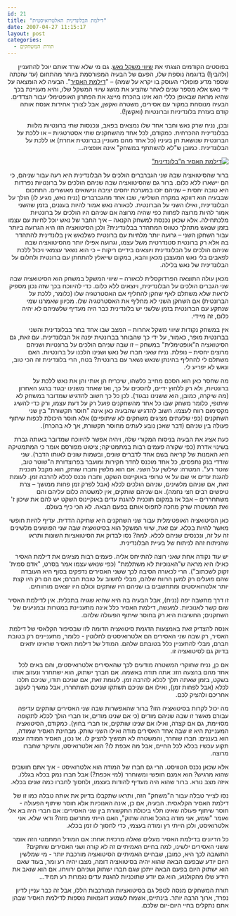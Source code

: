 ```yaml
---
id: 21
title: "דילמת הבלונדינית האלטרואיסטית"
date: 2007-04-27 11:15:17
layout: post
categories: 
  - תורת המשחקים
---
```

<title></title>   	 	 	 	 	 	 	 	<!-- 		@page { size: 8.5in 11in; margin: 0.79in } 		P { margin-bottom: 0.08in } 	-->
<p dir="rtl" align="right">בפוסטים הקודמים הצגתי את <a href="http://he.wikipedia.org/wiki/%D7%A9%D7%99%D7%95%D7%95%D7%99_%D7%9E%D7%A9%D7%A7%D7%9C_%D7%A0%D7%90%D7%A9">שיווי משקל נאש</a>. גם מי שלא שרד אותם יוכל להתעניין (ולהבין!) בדוגמה נוספת שלו, הפעם של הבעיה המפורסמת ביותר מהתחום (עד שזכתה שספר מדע פופולרי העוסק בו יקרא על שמה) – "<a href="http://he.wikipedia.org/wiki/%D7%93%D7%99%D7%9C%D7%9E%D7%AA_%D7%94%D7%90%D7%A1%D7%99%D7%A8">דילמת האסיר</a>". הבעיה לא הומצאה על ידי נאש אלא מספר שנים לאחר שהציע את מושג שיווי המשקל שלו, והיא מעניינת בכך שהיא מראה שבאופן כללי הוא אינו בהכרח מייצג את הפתרון האופטימלי עבור הצדדים. הבעיה מנוסחת במקור עם אסירים, משטרה ואקשן, אבל לצורך אחידות אנסח אותה קודם בעזרת בלונדיניות וברונטיות (ואקשן!).</p>
<p dir="rtl" align="right">ובכן, נניח שרק נאש וחבר אחד שלו נמצאים בפאב, ונכנסות שתי ברונטיות מלוות בבלונדינית ההכרחית. כמקודם, לכל אחד מהשחקנים שתי אסטרטגיות – או ללכת על הברונטית שנושאת חן בעיניו (כל אחד מהם מעוניין בברונטית אחרת) או ללכת על הבלונדינית. כמובן ש"לא להשתתף במשחק" אינה אופציה...</p>
<p dir="rtl" align="right"><a href="{{site.baseurl}}{{site.post_images}}/2007/04/bpd1.png" title="דילמת האסיר ה”בלונדינית”"><img src="{{site.baseurl}}{{site.post_images}}/2007/04/bpd1.png" alt="דילמת האסיר ה”בלונדינית”" /></a></p>
<p dir="rtl" align="right">ברור שהסיטואציה שבה שני הגברברים הולכים על הבלונדינית היא רעה עבור שניהם, כי הם יישארו ללא כלום. ברור גם שהסיטואציה שבה שניהם הולכים על ברונטיות נפרדות היא טובה יחסית – שניהם יזכו במערכת יחסים יציבה ונישואים מאושרים. התחכום שבבעיה הוא דווקא במקרה השלישי, שבו אחד מהגברברים (נניח נאש, מגיע לו) הולך על הבלונדינית, ואילו השני על הברונטית. לכאורה נאש אמור להיות בעננים, בזמן שהשני אמור להיות מרוצה לפחות כפי שהיה מרוצה אם שניהם היו הולכים על ברונטיות מלכתחילה. אלא שכאן נכנסת למשחק הקנאה – איך החבר של נאש יוכל לחיות עם עצמו בזמן שנאש מתהלך כטווס המתהדר בבלונדינית? ולכן הסיטואציה הזו היא הגרועה ביותר עבור השחקן השני – גרועה יותר מלחיות עם ברונטית כשלנאש אין בלונדינית להתהדר בה אלא רק ברונטית סטנדרטית משל עצמו, וגרועה אפילו יותר מהסיטואציה שבה שניהם הולכים על הבלונדינית ויוצאים בידיים ריקות – כי הוא נשאר עצמאי ויכול ללכת לפאבים בלי נאש המעצבן מכאן והבא, במקום שייאלץ להתחתן עם ברונטית ולחלום על הבלונדינית של נאש בלילה.</p>
<p dir="rtl" align="right">מכאן עולה התוצאה הפרדוקסלית לכאורה – שיווי המשקל במשחק הוא הסיטואציה שבה שני הגברים הולכים על הבלונדינית, ויוצאים ללא כלום. כדי להיווכח בכך שזה נכון מספיק לראות שלא משתלם לאף שחקן להחליף אם האסטרטגיה שלו (כלומר, ללכת על הברונטית) אם השחקן השני לא מחליף את האסטרטגיה שלו. מכיוון שאמרנו שמי שנתקע עם הברונטית בזמן שלשני יש בלונדינית כבר היה מעדיף שלשניהם לא יהיה כלום, זה מיידי.</p>
<p dir="rtl" align="right">אין במשחק נקודות שיווי משקל אחרות – המצב שבו אחד בחר בבלונדינית והשני בברונטית מופר, כאמור, על ידי כך שהבוחר בברונטית יפנה אל הבלונדינית. עם זאת, גם הסיטואציה ה"אופטימלית" במשחק – זו שבה שניהם הולכים על ברונטיות ושניהם מרוצים יחסית – נופלת. נניח שאני חברו של נאש ושנינו הלכנו על ברונטיות. האם משתלם לי להחליף בהינתן שנאש נשאר עם ברונטית? בטח, הרי בלונדינית זה הכי טוב, ונאש לא יפריע לי.</p>
<p dir="rtl" align="right">מה שחסר כאן הוא הסכם מחייב כלשהו, שיכריח הן אותי והן את נאש ללכת על ברונטיות, ולא רק ללחוץ ידיים, להסכים על כך, ואז שאחד משנינו יבגוד ברגע האחרון (מה שיקרה, כמובן, הוא ששנינו נבגוד). לכן כל כך חשוב להדגיש שמדובר במשחק לא שיתופי, כלומר משחק שבו כל אחד מהשחקנים פועל רק על דעת עצמו, ורק כדי להשיג מקסימום רווח לעצמו. חשוב להדגיש שהבעיה כאן אינה "חוסר תקשורת" בין שני השחקנים (כפי שלעתים מציגים משחקים לא שיתופיים) אלא חוסר היכולת לכפות שיתוף פעולה בין שניהם (דבר שאכן נובע לעתים מחוסר תקשורת, אך לא בהכרח).</p>
<p dir="rtl" align="right">כעת אציג את הבעיה בניסוח המקורי שלה, ויהיה אפשר להיווכח שמדובר באותה גברת בשינוי אדרת (כפי שקורה פעמים רבות במתמטיקה; ציטוט מפורסם אומר כי המתמטיקה היא האמנות של קריאה בשם אחד לדברים שונים, ובשמות שונים לאותו הדבר). שני שודדי בנק נתפסים, כל אחד מוכנס לחדר חקירות ומועבר בפרוצדורת ה"שוטר טוב, שוטר רע". המטרה: שילשין על השני. אם הוא מלשין וחברו שותק, הוא מקבל תוכנית להגנת עדים אי שם על אי טרופי באוקיינוס השקט, וחברו נכנס לכלא להרבה זמן. לעומת זאת, אם שניהם מלשינים, שניהם הולכים לכלא (אבל לפרק זמן פחות ממושך – צרת טיפשים רבים חצי נחמה). אם שניהם שותקים, אין למשטרה כלום עליהם והם משתחררים – אבל אז במקום תוכנית להגנת עדים באוקיינוס השקט יש להם את שיכון ז' ואת המשטרה שרק מחכה לתפוס אותם בפעם הבאה. לא הכי כיף בעולם.</p>
<p dir="rtl" align="right">כאן הסיטואציה האופטימלית עבור שני השחקנים היא שתיקה הדדית. עדיף להיות חופשי מאשר להיות בכלא. עם זאת, שיווי המשקל הוא בסיטואציה שבה שני הפושעים מלשינים זה על זה, ונכנסים שניהם לכלא. למה? נסו לבדוק את הסיטואציות השונות ותראו שהניתוח זהה לניתוח של בעיית הבלונדינית.</p>
<p dir="rtl" align="right">יש עוד נקודה אחת שאני רוצה להתייחס אליה. פעמים רבות מציגים את דילמת האסיר כאילו היא מראה ש"האנוכיות לא משתלמת" (כפי שנאש עצמו אמר בסרט, "אדם סמית' זקוק לשכתוב"). הרי לכאורה הסיבה לכך ששני האסירים נדפקים בסוף היא העובדה שהם פועלים רק למען הרווח שלהם, מבלי לחשוב על טובת חברם; אם הם רק היו קצת יותר אלטרואיסטים ומתחשבים בו שניהם היו שותקים וכולם היו יוצאים מורווחים.</p>
<p dir="rtl" align="right">זו דרך מחשבה יפה (נניח), אבל הבעיה בה היא שהיא שגויה בתכלית. אין לדילמת האסיר שום קשר לאנוכיות. למעשה, דילמת האסיר כלל אינה מתעניינת במטרות ובמניעים של השחקנים; החשיבות היא רק בחוסר שיתוף הפעולה שלהם.</p>
<p dir="rtl" align="right"> אנסה להצדיק זאת באמצעות הדגמת סיטואציה הדומה לזו שבסיפור הקלאסי של דילמת האסיר, רק שבה שני האסירים הם אלטרואיסטים לחלוטין - כלומר, מתעניינים רק בטובת חברם, מבלי להתעניין כלל בטובתם שלהם. המודל של דילמת האסיר שראינו יתאים בדיוק גם לסיטואציה זו.</p>
<p dir="rtl" align="right">אם כן, נניח שחוקרי המשטרה מודעים לכך שהאסירים אלטרואיסטים, והם באים לכל אחד מהם בהצעה הזו: אתה תודה באשמה. אם חברך ישתוק, הוא ישתחרר ונעזוב אותו בשקט, בזמן שאתה תלך לכלא להרבה זמן. לעומת זאת, אם שניכם תודו, שניכם תלכו לכלא (אבל לפחות זמן), ואילו אם שניכם תשתקו שניכם תשתחררו, אבל נמשיך לעקוב אחריכם ולהציק לכם.</p>
<p dir="rtl" align="right">מה יכול לקרות בסיטואציה הזו? ברור שהאפשרות שבה שני האסירים שותקים עדיפה עבורם מאשר זו שבה שניהם מודים (כי אם שנינו מודים, אז חברי הולך לכלא לתקופה מסויימת, גם אם קצרה, ואילו אם שנינו שותקים, אז חברי בחוץ). כמקודם, הסיטואציה המעניינת היא זו שבה אחד האסירים מודה ואילו השני שותק. מבחינת האסיר שמודה, הוא בעננים: חברו שוחרר, והמשטרה לא תמשיך להציק לו. אז נכון, האסיר המודה עצמו תקוע עכשיו בכלא לכל החיים, אבל מה אכפת לו? הוא אלטרואיסט, והעיקר שחברו מרוצה.</p>
<p dir="rtl" align="right">אלא שכאן נכנס הטוויסט. הרי גם חברו של המודה הוא אלטרואיסט - איך אתם חושבים שהוא מרגיש? הוא אמנם חופשי ומשוחרר (למי אכפת?) אבל חברו נמק בכלא בגללו. איזה מצב נורא. ברור שהוא היה מעדיף להודות בעצמו, ולחסוך לחברו כמה שנים בכלא.</p>
<p dir="rtl" align="right">נסו לצייר טבלה עבור ה"משחק" הזה, ותראו שתקבלו בדיוק את אותה טבלה כמו זו של דילמת האסיר הקלאסית. הבעיה, אם כן, אינה האנוכיות אלא חוסר שיתוף הפעולה - חוסר שיתוף פעולה שאינו תלוי ביכולת התקשורת בין שני האסירים: אם חברי היה בא אלי ואומר "שמע, אני מודה בהכל ואתה שתוק", האם הייתי מתרשם מזה? ודאי שלא. אני אלטרואיסט, ולכן הייתי רץ ומודה בעצמי, כדי לחסוך לו זמן בכלא.</p>
<p dir="rtl" align="right">כל הדיונים בדילמת האסיר מעלים שאלה מרכזית אחת: אם המודל המתמטי הזה אומר ששני האסירים ילשינו, למה בחיים האמיתיים זה לא קורה ושני האסירים שותקים? התשובה לכך היא, כמובן, שבחיים האמיתיים הסיטואציה מורכבת יותר - מי שמלשין היום יודע שבפעם הבאה שהוא יהיה בסיטואציה דומה, מצבו יהיה רע ומר, בעוד שאם הוא ישתוק היום בפעם הבאה ייתכן שגם חברו ישתוק ושניהם ירוויחו. אם הוא שואב את הידע שלו מהקולנוע, הוא גם יודע שתוכניות להגנת עדים נגמרות רע תמיד...</p>
<p dir="rtl" align="right">תורת המשחקים מנסה לטפל גם בסיטואציות המורכבות הללו, אבל זה כבר עניין לדיון נפרד, ארוך הרבה יותר. בינתיים, אשמח לשמוע דוגמאות נוספות לדילמת האסיר שבהן אתם נתקלים בחיי היום-יום שלכם.</p>
